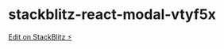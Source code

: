 # stackblitz-react-modal-vtyf5x

[Edit on StackBlitz ⚡️](https://stackblitz.com/edit/stackblitz-starters-vtyf5x)